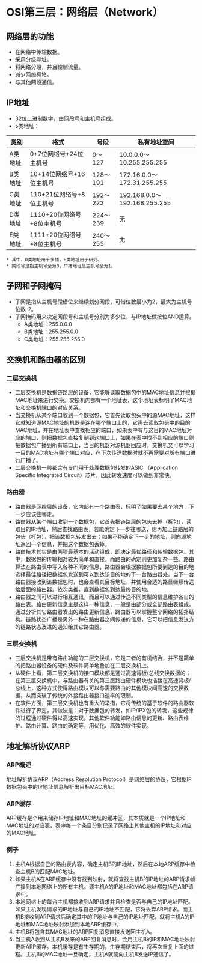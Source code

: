 # OSI第三层：网络层（Network）

## 网络层的功能
* 在网络中传输数据。
* 采用分级寻址。
* 将网络分段，并且控制流量。
* 减少网络拥堵。
* 与其他网段通信。

## IP地址
* 32位二进制数字，由网段号和主机号组成。
* 5类地址：

| 类别 | 格式 | 号段 | 私有地址空间 |
| --- | --- | --- | --- |
| A类地址 | 0+7位网络号+24位主机号 | 0～127 | 10.0.0.0～10.255.255.255 |
| B类地址 | 10+14位网络号+16位主机号 | 128～191 | 172.16.0.0～172.31.255.255 |
| C类地址 | 110+21位网络号+8位主机号 | 192～223 | 192.168.0.0～192.168.255.255 |
| D类地址 | 1110+20位网络号+8位主机号 | 224～239 | 无 |
| E类地址 | 1111+20位网络号+8位主机号 | 240～255 | 无 |
```
* 其中，D类地址用于多播，E类地址用于研究。
* 网段号是指主机号全为0，广播地址是主机号全为1。
```

## 子网和子网掩码
* 子网是指从主机号段借位来继续划分网段，可借位数最小为2，最大为主机号位数-2。
* 子网掩码用来决定网段号和主机号分别为多少位，与IP地址做按位AND运算。
    * A类地址：255.0.0.0
    * B类地址：255.255.0.0
    * C类地址：255.255.255.0

## 交换机和路由器的区别

### 二层交换机
* 二层交换机是数据链路层的设备，它能够读取数据包中的MAC地址信息并根据MAC地址来进行交换。交换机内部有一个地址表，这个地址表标明了MAC地址和交换机端口的对应关系。
* 当交换机从某个端口收到一个数据包，它首先读取包头中的源MAC地址，这样它就知道源MAC地址的机器是连在哪个端口上的，它再去读取包头中的目的MAC地址，并在地址表中查找相应的端口，如果表中有与这目的MAC地址对应的端口，则把数据包直接复制到这端口上，如果在表中找不到相应的端口则把数据包广播到所有端口上，当目的机器对源机器回应时，交换机又可以学习一目的MAC地址与哪个端口对应，在下次传送数据时就不再需要对所有端口进行广播了。
* 二层交换机一般都含有专门用于处理数据包转发的ASIC （Application Specific Integrated Circuit）芯片，因此转发速度可以做到非常快。

### 路由器
* 路由器是网络层的设备，它内部有一个路由表，标明了如果要去某个地方，下一步应该往哪走。
* 路由器从某个端口收到一个数据包，它首先把链路层的包头去掉（拆包），读取目的IP地址，然后查找路由表，若能确定下一步往哪送，则再加上链路层的包头（打包），把该数据包转发出去；如果不能确定下一步的地址，则向源地址返回一个信息，并把这个数据包丢掉。
* 路由技术其实是由两项最基本的活动组成，即决定最优路径和传输数据包。其中，数据包的传输相对较为简单和直接，而路由的确定则更加复杂一些。路由算法在路由表中写入各种不同的信息，路由器会根据数据包所要到达的目的地选择最佳路径把数据包发送到可以到达该目的地的下一台路由器处。当下一台路由器接收到该数据包时，也会查看其目标地址，并使用合适的路径继续传送给后面的路由器。依次类推，直到数据包到达最终目的地。
* 路由器之间可以进行相互通讯，而且可以通过传送不同类型的信息维护各自的路由表。路由更新信息主是这样一种信息，一般是由部分或全部路由表组成。通过分析其它路由器发出的路由更新信息，路由器可以掌握整个网络的拓扑结构。链路状态广播是另外一种在路由器之间传递的信息，它可以把信息发送方的链路状态及进的通知给其它路由器。

### 三层交换机
* 三层交换机是带有路由功能的二层交换机，它是二者的有机结合，并不是简单的把路由器设备的硬件及软件简单地叠加在二层交换机上。
* 从硬件上看，第二层交换机的接口模块都是通过高速背板/总线交换数据的；在第三层交换机中，与路由器有关的第三层路由硬件模块也插接在高速背板/总线上，这种方式使得路由模块可以与需要路由的其他模块间高速的交换数据，从而突破了传统的外接路由器接口速率的限制。
* 在软件方面，第三层交换机也有重大的举措，它将传统的基于软件的路由器软件进行了界定，其做法是：对于数据包的转发，如IP/IPX包的转发，这些规律的过程通过硬件得以高速实现。其他软件功能如路由信息的更新、路由表维护、路由计算、路由的确定等，用优化、高效的软件实现。

## 地址解析协议ARP

### ARP概述
地址解析协议ARP（Address Resolution Protocol）是网络层的协议，它根据IP数据包头中的IP地址信息解析出目标MAC地址。

### ARP缓存
ARP缓存是个用来储存IP地址和MAC地址的缓冲区，其本质就是一个IP地址和MAC地址的对应表，表中每一个条目分别记录了网络上其他主机的IP地址和对应的MAC地址。

### 例子
1. 主机A根据自己的路由表内容，确定主机B的IP地址，然后在本地ARP缓存中检查主机B的匹配MAC地址。
2. 如果主机A在ARP缓存中没有找到映射，就将查找主机B的IP地址的ARP请求帧广播到本地网络上的所有主机。源主机A的IP地址和MAC地址都包括在ARP请求中。
3. 本地网络上的每台主机都接收到ARP请求并且检查是否与自己的IP地址匹配。如果主机发现请求的IP地址与自己的IP地址不匹配，它将丢弃ARP请求。而主机B接收到ARP请求后确定其中的IP地址与自己的IP地址匹配，就将主机A的IP地址和MAC地址映射添加到本地ARP缓存中。
4. 主机B将包含其MAC地址的ARP回复消息直接发送回主机A。
5. 当主机A收到从主机B发来的ARP回复消息时，会用主机B的IP和MAC地址映射更新ARP缓存。本机缓存是有生存期的，生存期结束后，将再次重复上面的过程。主机B的MAC地址一旦确定，主机A就能向主机B发送IP通信了。

